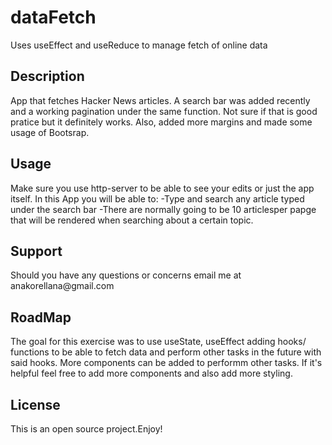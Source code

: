 # dataFetch
Uses useEffect and useReduce to manage fetch of online data

<h2>Description</h2>

App that fetches Hacker News articles. A search bar was added recently and a working pagination under the same function. Not sure if that is good pratice but it definitely works. Also, added more margins and made some usage of Bootsrap. 

<h2>Usage</h2>
Make sure you use http-server to be able to see your edits or just the app itself. In this App you will be able to:
-Type and search any article typed under the search bar
-There are normally going to be 10 articlesper papge that will be rendered when searching about a certain topic.


<h2>Support</h2>
Should you have any questions or concerns email me  at anakorellana@gmail.com

<h2>RoadMap</h2>

The goal for this exercise was to use useState, useEffect adding hooks/ functions to be able to fetch data and perform other tasks in the future with said hooks. More components can be added to performm other tasks. If it's helpful feel free to add more components and also add more styling.


<h2>License</h2>
This is an open source project.Enjoy!
<img src="" />
